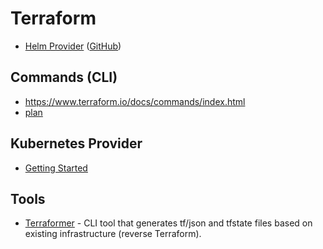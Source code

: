 # Terraform

* [Helm Provider](https://registry.terraform.io/providers/hashicorp/helm/latest) ([GitHub](https://github.com/hashicorp/terraform-provider-helm))

## Commands (CLI)

* <https://www.terraform.io/docs/commands/index.html>
* [plan](https://www.terraform.io/docs/commands/plan.html)

## Kubernetes Provider

* [Getting Started](https://registry.terraform.io/providers/hashicorp/kubernetes/latest/docs/guides/getting-started)

## Tools

* [Terraformer](https://github.com/GoogleCloudPlatform/terraformer/) - CLI tool that generates tf/json and tfstate files based on existing infrastructure (reverse Terraform).